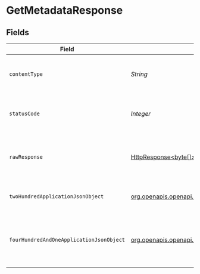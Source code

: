 # GetMetadataResponse


## Fields

| Field                                                                                                                              | Type                                                                                                                               | Required                                                                                                                           | Description                                                                                                                        |
| ---------------------------------------------------------------------------------------------------------------------------------- | ---------------------------------------------------------------------------------------------------------------------------------- | ---------------------------------------------------------------------------------------------------------------------------------- | ---------------------------------------------------------------------------------------------------------------------------------- |
| `contentType`                                                                                                                      | *String*                                                                                                                           | :heavy_check_mark:                                                                                                                 | HTTP response content type for this operation                                                                                      |
| `statusCode`                                                                                                                       | *Integer*                                                                                                                          | :heavy_check_mark:                                                                                                                 | HTTP response status code for this operation                                                                                       |
| `rawResponse`                                                                                                                      | [HttpResponse<byte[]>](https://docs.oracle.com/en/java/javase/11/docs/api/java.net.http/java/net/http/HttpResponse.html)           | :heavy_check_mark:                                                                                                                 | Raw HTTP response; suitable for custom response parsing                                                                            |
| `twoHundredApplicationJsonObject`                                                                                                  | [org.openapis.openapi.models.operations.GetMetadataResponseBody](../../models/operations/GetMetadataResponseBody.md)               | :heavy_minus_sign:                                                                                                                 | The metadata of the library item.                                                                                                  |
| `fourHundredAndOneApplicationJsonObject`                                                                                           | [org.openapis.openapi.models.operations.GetMetadataLibraryResponseBody](../../models/operations/GetMetadataLibraryResponseBody.md) | :heavy_minus_sign:                                                                                                                 | Unauthorized - Returned if the X-Plex-Token is missing from the header or query.                                                   |